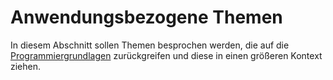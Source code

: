 # Anwendungsbezogene Themen

In diesem Abschnitt sollen Themen besprochen werden, die auf die [Programmiergrundlagen](../Programmiergrundlagen/0-einleitung.md)
zurückgreifen und diese in einen größeren Kontext ziehen.